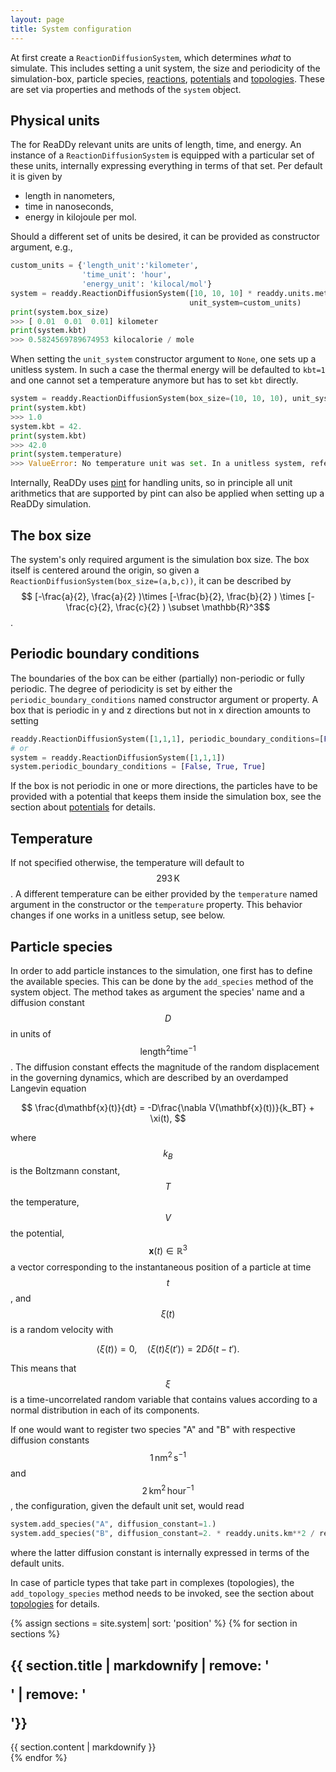 ```yaml
---
layout: page
title: System configuration
---
```


At first create a `ReactionDiffusionSystem`, which determines _what_ to simulate.
This includes setting a unit system, the size and periodicity of
the simulation-box, particle species, [reactions]({{site.baseurl}}/reactions.html),
[potentials]({{site.baseurl}}/potentials.html) and [topologies]({{site.baseurl}}/topologies.html).
These are set via properties and methods of the `system` object.


## Physical units
The for ReaDDy relevant units are units of length, time, and energy. An instance of a `ReactionDiffusionSystem` is equipped with a particular set of these units, internally expressing everything in terms of that set. Per default it is given by
- length in nanometers,
- time in nanoseconds,
- energy in kilojoule per mol.

Should a different set of units be desired, it can be provided as constructor argument, e.g.,
```python
custom_units = {'length_unit':'kilometer',
                'time_unit': 'hour',
                'energy_unit': 'kilocal/mol'}
system = readdy.ReactionDiffusionSystem([10, 10, 10] * readdy.units.meters,
                                        unit_system=custom_units)
print(system.box_size)
>>> [ 0.01  0.01  0.01] kilometer
print(system.kbt)
>>> 0.5824569789674953 kilocalorie / mole
```
When setting the `unit_system` constructor argument to `None`, one sets up a unitless system. In such a case the thermal energy will be defaulted to `kbt=1` and one cannot set a temperature anymore but has to set `kbt` directly.
```python
system = readdy.ReactionDiffusionSystem(box_size=(10, 10, 10), unit_system=None)
print(system.kbt)
>>> 1.0
system.kbt = 42.
print(system.kbt)
>>> 42.0
print(system.temperature)
>>> ValueError: No temperature unit was set. In a unitless system, refer to kbt instead.
```

Internally, ReaDDy uses [pint](https://pint.readthedocs.io/) for handling units, so in principle all unit arithmetics that are supported by pint can also be applied when setting up a ReaDDy simulation.

## The box size
The system's only required argument is the simulation box size. The box itself is centered around the origin, so given a `ReactionDiffusionSystem(box_size=(a,b,c))`, it can be described by $$ [-\frac{a}{2}, \frac{a}{2} )\times [-\frac{b}{2}, \frac{b}{2} ) \times [-\frac{c}{2}, \frac{c}{2} ) \subset \mathbb{R}^3$$.

## Periodic boundary conditions
The boundaries of the box can be either (partially) non-periodic or fully periodic. The degree of periodicity is set by either the `periodic_boundary_conditions` named constructor argument or property. A box that is periodic in y and z directions but not in x direction amounts to setting
```python
readdy.ReactionDiffusionSystem([1,1,1], periodic_boundary_conditions=[False, True, True])
# or
system = readdy.ReactionDiffusionSystem([1,1,1])
system.periodic_boundary_conditions = [False, True, True]
```
If the box is not periodic in one or more directions, the particles have to be provided with a potential that keeps them inside the simulation box, see the section about [potentials]({{site.baseurl}}/potentials.html) for details.

## Temperature
If not specified otherwise, the temperature will default to $$293\,\text{K}$$. A different temperature can be either provided by the `temperature` named argument in the constructor or the `temperature` property. This behavior changes if one works in a unitless setup, see below.

## Particle species
In order to add particle instances to the simulation, one first has to define the available species. This can be done by the `add_species` method of the system object.
The method takes as argument the species' name and a diffusion constant $$D$$ in units of $$\text{length}^2\text{time}^{-1}$$. The diffusion constant effects the magnitude of the random displacement in the governing dynamics, which are described by an overdamped Langevin equation

$$
\frac{d\mathbf{x}(t)}{dt} = -D\frac{\nabla V(\mathbf{x}(t))}{k_BT} + \xi(t),
$$

where $$k_B$$ is the Boltzmann constant, $$T$$ the temperature, $$V$$ the potential,  $$\mathbf{x}(t)\in\mathbb{R}^3$$ a vector corresponding to the instantaneous position of a particle at time $$t$$, and $$\xi(t)$$ is a random velocity with

$$
\langle \xi(t) \rangle = 0, \quad \langle \xi(t)\xi(t') \rangle = 2D\delta(t-t').
$$

This means that $$\xi$$ is a time-uncorrelated random variable that contains values according to a normal distribution in each of its components.

If one would want to register two species "A" and "B" with respective diffusion constants $$ 1\,\text{nm}^2\,\text{s}^{-1}$$ and $$2\,\text{km}^2\,\text{hour}^{-1}$$, the configuration, given the default unit set, would read
```python
system.add_species("A", diffusion_constant=1.)
system.add_species("B", diffusion_constant=2. * readdy.units.km**2 / readdy.units.hour)
```
where the latter diffusion constant is internally expressed in terms of the default units.

In case of particle types that take part in complexes (topologies), the `add_topology_species` method needs to be invoked, see the section about [topologies](#topologies) for details.

{% assign sections = site.system| sort: 'position' %}
{% for section in sections %}
<section id="{{ section.sectionName }}">
<h1>{{ section.title | markdownify | remove: '<p>' | remove: '</p>'}}</h1>
{{ section.content | markdownify }}
</section>
{% endfor %}
